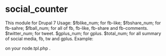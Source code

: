 social_counter
==============

This module for Drupal 7
Usage:
$fblike_num; for fb-like;
$fbshare_num; for fb-sahre;
$fball_num; for all of fb, fb-like, fb-share and fb-comments.
$twitter_num; for tweet.
$gplus_num; for gplus. 
$total_num; for all summary of social media, fb, tw and gplus.
Example: 
<?php print total_num; ?> on your node.tpl.php .

